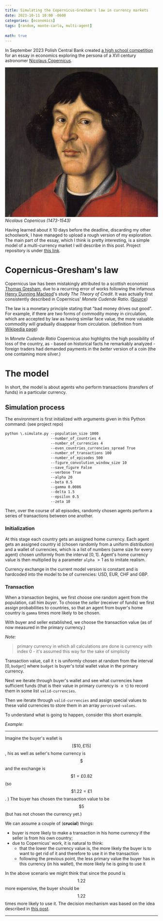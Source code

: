 ```yaml
---
title: Simulating the Copernicus-Gresham's law in currency markets 
date: 2023-10-11 10:00 -0600
categories: [economics]
tags: [random, monte-carlo, multi-agent]

math: true
---
```


In September 2023 Polish Central Bank created [a high school competition](https://nbp.pl/xxi-edycja-konkursu-na-prace-pisemna-dla-szkol-podstawowych-i-ponadpodstawowych/) for an essay in economics exploring the persona of a XVI century astronomer [Nicolaus Copernicus](https://en.wikipedia.org/wiki/Nicolaus_Copernicus). 


![Copernicus](/assets/img/Nikolaus_Kopernikus.jpg)
*Nicolaus Copenicus (1473-1543)*

Having learned about it 10 days before the deadline, discarding my other schoolwork, I have managed to upload a rough version of my exploration. The main part of the essay, which I think is pretty interesting, is a simple model of a multi-currency market I will describe in this post. Project repository is under [this link](https://github.com/gournge/copernicus-transactions).

# Copernicus-Gresham's law

Copernicus law has been mistakingly attributed to a scottish economist [Thomas Gresham](https://en.wikipedia.org/wiki/Thomas_Gresham), due to a recurring error of works following the infamous [Henry Dunning Macleod](https://en.wikipedia.org/wiki/Henry_Dunning_Macleod)'s study *The Theory of Credit*. It was actually first consistently described in Copernicus' *Monete Cudende Ratio*. ([Source](https://kpbc.umk.pl/Content/48660/PDF/Copernicana_017_01.pdf))

The law is a monetary principle stating that "bad money drives out good". For example, if there are two forms of commodity money in circulation, which are accepted by law as having similar face value, the more valuable commodity will gradually disappear from circulation. (definition from [Wikipedia page](https://en.wikipedia.org/wiki/Gresham%27s_law))

In  *Monete Cudende Ratio* Copernicus also highlights the high possibility of loss of the country, as - based on historical facts he remarkably analyzed - foreign traders had demanded payments in the *better* version of a coin (the one containing more silver.)

# The model

In short, the model is about agents who perform transactions (transfers of funds) in a particular currency.

## Simulation process

The environment is first initialized with arguments given in this Python command: (see project repo)

```
python \.simulate.py --population_size 1000
                     --number_of_countries 4
                     --number_of_currencies 4
                     --even_countries_currencies_spread True
                     --number_of_transactions 100
                     --number_of_episodes 500
                     --figure_convolution_window_size 10
                     --save_figure False
                     --verbose True
                     --alpha 20
                     --beta 0.5
                     --gamma 0.0086
                     --delta 1.5
                     --epsilon 0.5
                     --zeta 10
```

Then, over the course of all episodes, randomly chosen agents perform a series of transactions between one another.

### Initialization 

At this stage each country gets an assigned home currency. Each agent gets an assigned country id (chosen randomly from a uniform distribution) and a wallet of currencies, which is a list of numbers (same size for every agent) chosen uniformly from the interval $[0, 1]$. Agent's home currency value is then multiplied by a parameter `alpha` $>1$ as to imitate realism.

Currency exchange in the current model version is constant and is hardcoded into the model to be of currencies: USD, EUR, CHF and GBP.

### Transaction

When a transaction begins, we first choose one random agent from the population, call him *buyer*. To choose the *seller* (receiver of funds) we first assign probabilities to countries, so that an agent from buyer's home country is `gamma` times more likely to be chosen. 
 
With buyer and seller established, we choose the transaction value (as of now measured in the primary currency.)

*Note:*
> primary currency in which all calculations are done is currency with index 0 - it's assumed this way for the sake of simplicity    

Transaction value, call it $\texttt{t}$ is uniformly chosen at random from the interval $[0, \texttt{budget}]$ where  $\texttt{budget}$ is buyer's total wallet value in the primary currency. 

Next we iterate through buyer's wallet and see what currencies have sufficient funds (that is their value in primary currency is $\geq \texttt{t}$) to record them in some list $\texttt{valid-currencies}$. 

Then we iterate through $\texttt{valid-currencies}$ and assign special values to these valid currencies to store them in an array $\texttt{perceived-values}$. 

To understand what is going to happen, consider this short example.

*Example:*
- - - 

Imagine the buyer's wallet is $$[\$10, \text{£} 15 ]$$, his as well as seller's home currency is $$ \$ $$ and the exchange is $$ \$ 1 = \text{£} 0.82 $$ (so $$ \$ 1.22 = \text{£} 1 $$. ) The buyer has chosen the transaction value to be $$\$5$$ (but has not chosen the currency yet.)

We can assume a couple of (**crucial**) things:
- buyer is more likely to make a transaction in his home currency if the seller is from his own country;
- due to Copernicus' work, it is natural to think: 
    - that the lower the currency value is, the more likely the buyer is to want to get rid of it and therefore to use it in the transaction
    - following the previous point, the less primary value the buyer has in this currency (in his wallet), the more likely he is going to use it

In the above scenario we might think that since the pound is $$1.22$$ more expensive, the buyer should be $$1.22$$ times more likely to use it. The decision mechanism was based on the idea described in [this post](https://gournge.github.io/posts/Simple-probability-decision-mechanism/).

- - - 

